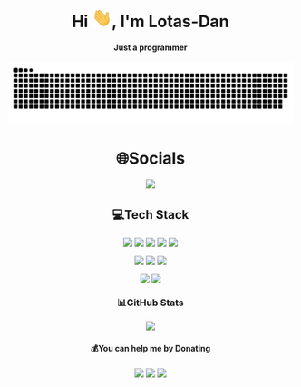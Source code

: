<div align="center">
    <h1 align="center">Hi <img width="35" src="https://github.com/Lotas-Dan/Lotas-Dan/blob/main/waving.gif">, I'm
        Lotas-Dan</h1>
    <h4 align="center">Just a programmer</h4>
</div>

<div align="center">
    <a href="https://github.com/Lotas-Dan">
        <img src="https://github.com/Lotas-Dan/Lotas-Dan/blob/main/grid-snake.svg" alt="snake" /></a>
</div>

<h1 align="center">🌐Socials</h1>
<p align="center">
    <a href="https://discord.gg/U5r2pMuRHG"><img
            src="https://discord.com/api/guilds/996497085077659720/widget.png?style=banner2"></a>
</p>

<div>
    <h2 align="center">💻Tech Stack</h2>
    <p align="center">
        <a><img align="center"
                src="https://img.shields.io/badge/javascript-%23323330.svg?style=for-the-badge&logo=javascript&logoColor=%23F7DF1E" /></a>
        <a><img align="center"
                src="https://img.shields.io/badge/node.js-6DA55F?style=for-the-badge&logo=node.js&logoColor=white" /></a>
        <a><img align="center"
                src=https://img.shields.io/badge/NPM-%23000000.svg?style=for-the-badge&logo=npm&logoColor=white /></a>
        <a><img align="center"
                src="https://camo.githubusercontent.com/455be3a3fb7c8df894c8c03946ad019f6db5c5ebf84c64a603c9c00e035b9615/68747470733a2f2f696d672e736869656c64732e696f2f62616467652f2d48544d4c2d6335383534353f7374796c653d666f722d7468652d6261646765266c6f676f3d68746d6c35266c6f676f436f6c6f723d633538353435266c6162656c436f6c6f723d323832383238" /></a>
        <a><img align="center"
                src="https://camo.githubusercontent.com/1fa64c93442124cf2bfa082e06b5786f40f091ffeff0ce4efe25b6ce0ceed218/68747470733a2f2f696d672e736869656c64732e696f2f62616467652f2d4353532d6431613031663f7374796c653d666f722d7468652d6261646765266c6f676f3d63737333266c6f676f436f6c6f723d643161303166266c6162656c436f6c6f723d323832383238" /></a>
    </p>
    <p align="center">
        <a><img align="center"
                src="https://img.shields.io/badge/python-3670A0?style=for-the-badge&logo=python&logoColor=ffdd54" /></a>
        <a><img align="center"
                src="https://img.shields.io/badge/heroku-%23430098.svg?style=for-the-badge&logo=heroku&logoColor=white" /></a>
        <a><img align="center"
                src="https://img.shields.io/badge/MongoDB-%234ea94b.svg?style=for-the-badge&logo=mongodb&logoColor=white" /></a>
    <p align="center">
        <a><img align="center"
                src="https://img.shields.io/badge/c%23-%23239120.svg?style=for-the-badge&logo=c-sharp&logoColor=white" /></a>
        <a><img align="center"
                src="https://img.shields.io/badge/.NET-5C2D91?style=for-the-badge&logo=.net&logoColor=white" /></a>
    </p>
    </p>
</div>
<div>
    <h3 align="center">📊GitHub Stats</h3>
    <p align="center">
        <a><img src="https://github-readme-streak-stats.herokuapp.com/?user=Lotas-Dan&theme=radical&hide_border=false"
                </a>
    </p>
</div>

<div>
    <h4 align="center">💰You can help me by Donating</h4>
    <p align="center">
        <a href="https://www.buymeacoffee.com/lotasdan228"><img align="center"
                src="https://img.shields.io/badge/Buy%20Me%20a%20Coffee-ffdd00?style=for-the-badge&logo=buy-me-a-coffee&logoColor=black" /></a>
        <a href="https://ko-fi.com/lotasdan"><img align="center"
                src="https://img.shields.io/badge/Ko--fi-F16061?style=for-the-badge&logo=ko-fi&logoColor=white" /></a>
        <a href="https://www.patreon.com/lotasdan"><img align="center"
                src="https://img.shields.io/badge/Patreon-F96854?style=for-the-badge&logo=patreon&logoColor=white" /></a>
    </p>
</div>
